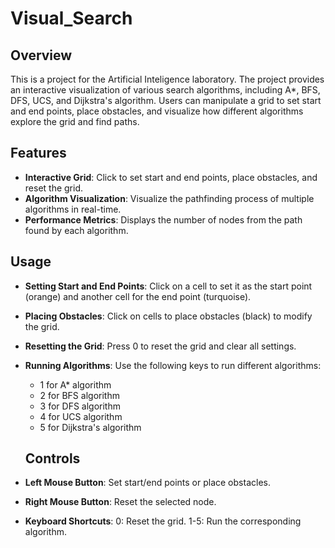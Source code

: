 # Visual_Search

## Overview
This is a project for the Artificial Inteligence laboratory.
The project provides an interactive visualization of various search algorithms, including A*, BFS, DFS, UCS, and Dijkstra's algorithm. Users can manipulate a grid to set start and end points, place obstacles, and visualize how different algorithms explore the grid and find paths.

## Features
- **Interactive Grid**: Click to set start and end points, place obstacles, and reset the grid.
- **Algorithm Visualization**: Visualize the pathfinding process of multiple algorithms in real-time.
- **Performance Metrics**: Displays the number of nodes from the path found by each algorithm.

## Usage
- **Setting Start and End Points**: Click on a cell to set it as the start point (orange) and another cell for the end point (turquoise).
- **Placing Obstacles**: Click on cells to place obstacles (black) to modify the grid.
- **Resetting the Grid**: Press 0 to reset the grid and clear all settings.
- **Running Algorithms**: Use the following keys to run different algorithms:
  - 1 for A* algorithm
  - 2 for BFS algorithm
  - 3 for DFS algorithm
  - 4 for UCS algorithm
  - 5 for Dijkstra's algorithm

  ## Controls
- **Left Mouse Button**: Set start/end points or place obstacles.
- **Right Mouse Button**: Reset the selected node.
- **Keyboard Shortcuts**:
    0: Reset the grid.
    1-5: Run the corresponding algorithm.
